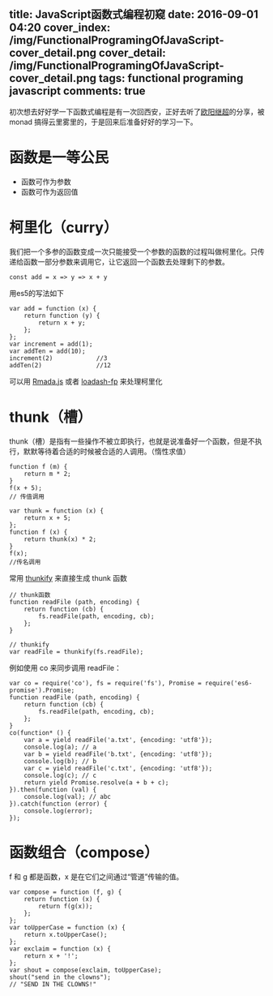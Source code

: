 title: JavaScript函数式编程初窥
date: 2016-09-01 04:20
cover_index: /img/FunctionalProgramingOfJavaScript-cover_detail.png
cover_detail: /img/FunctionalProgramingOfJavaScript-cover_detail.png
tags: functional programing javascript
comments: true
---

初次想去好好学一下函数式编程是有一次回西安，正好去听了[欧阳继超](https://github.com/jcouyang)的分享，被 monad 搞得云里雾里的，于是回来后准备好好的学习一下。

# 函数是一等公民

* 函数可作为参数
* 函数可作为返回值

# 柯里化（curry）

我们把一个多参的函数变成一次只能接受一个参数的函数的过程叫做柯里化。只传递给函数一部分参数来调用它，让它返回一个函数去处理剩下的参数。

```
const add = x => y => x + y
```

用es5的写法如下

```
var add = function (x) {
    return function (y) {
        return x + y;
    };
};
var increment = add(1);
var addTen = add(10);
increment(2)            //3
addTen(2)               //12
```

可以用 [Rmada.js](http://ramdajs.com/0.22.1/index.html) 或者 [loadash-fp](https://github.com/lodash-archive/lodash-fp) 来处理柯里化 

# thunk（槽）

thunk（槽）是指有一些操作不被立即执行，也就是说准备好一个函数，但是不执行，默默等待着合适的时候被合适的人调用。（惰性求值）

```
function f (m) {
    return m * 2;
}
f(x + 5);   
// 传值调用

var thunk = function (x) {
    return x + 5;
};
function f (x) {
    return thunk(x) * 2;
}
f(x);          
//传名调用
```

常用 [thunkify](https://github.com/tj/node-thunkify) 来直接生成 thunk 函数

```
// thunk函数
function readFile (path, encoding) {
    return function (cb) {
        fs.readFile(path, encoding, cb);
    };
}
```

```
// thunkify
var readFile = thunkify(fs.readFile);
```

例如使用 co 来同步调用 readFile：

```
var co = require('co'), fs = require('fs'), Promise = require('es6-promise').Promise;
function readFile (path, encoding) {
    return function (cb) {
        fs.readFile(path, encoding, cb);
    };
}
co(function* () {
    var a = yield readFile('a.txt', {encoding: 'utf8'});
    console.log(a); // a
    var b = yield readFile('b.txt', {encoding: 'utf8'});
    console.log(b); // b
    var c = yield readFile('c.txt', {encoding: 'utf8'});
    console.log(c); // c
    return yield Promise.resolve(a + b + c);
}).then(function (val) {
    console.log(val); // abc
}).catch(function (error) {
    console.log(error);
});
```

# 函数组合（compose）

f 和 g 都是函数，x 是在它们之间通过“管道”传输的值。

```
var compose = function (f, g) {
    return function (x) {
        return f(g(x));
    };
};
var toUpperCase = function (x) {
    return x.toUpperCase();
};
var exclaim = function (x) {
    return x + '!';
};
var shout = compose(exclaim, toUpperCase);
shout("send in the clowns");
// "SEND IN THE CLOWNS!"
```
